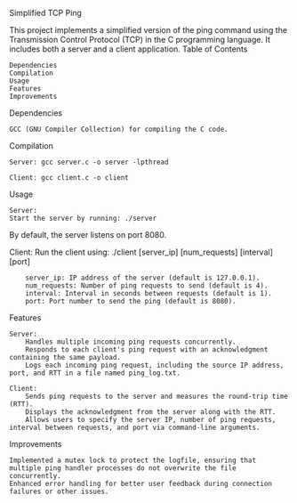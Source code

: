 Simplified TCP Ping

This project implements a simplified version of the ping command using the Transmission Control Protocol (TCP) in the C programming language. It includes both a server and a client application.
Table of Contents

    Dependencies
    Compilation
    Usage
    Features
    Improvements

Dependencies

    GCC (GNU Compiler Collection) for compiling the C code.

Compilation

    Server: gcc server.c -o server -lpthread

    Client: gcc client.c -o client

Usage

    Server:
    Start the server by running: ./server

By default, the server listens on port 8080.

Client:
Run the client using: ./client [server_ip] [num_requests] [interval] [port]

        server_ip: IP address of the server (default is 127.0.0.1).
        num_requests: Number of ping requests to send (default is 4).
        interval: Interval in seconds between requests (default is 1).
        port: Port number to send the ping (default is 8080).

Features

    Server:
        Handles multiple incoming ping requests concurrently.
        Responds to each client's ping request with an acknowledgment containing the same payload.
        Logs each incoming ping request, including the source IP address, port, and RTT in a file named ping_log.txt.

    Client:
        Sends ping requests to the server and measures the round-trip time (RTT).
        Displays the acknowledgment from the server along with the RTT.
        Allows users to specify the server IP, number of ping requests, interval between requests, and port via command-line arguments.

Improvements

    Implemented a mutex lock to protect the logfile, ensuring that multiple ping handler processes do not overwrite the file concurrently.
    Enhanced error handling for better user feedback during connection failures or other issues.

